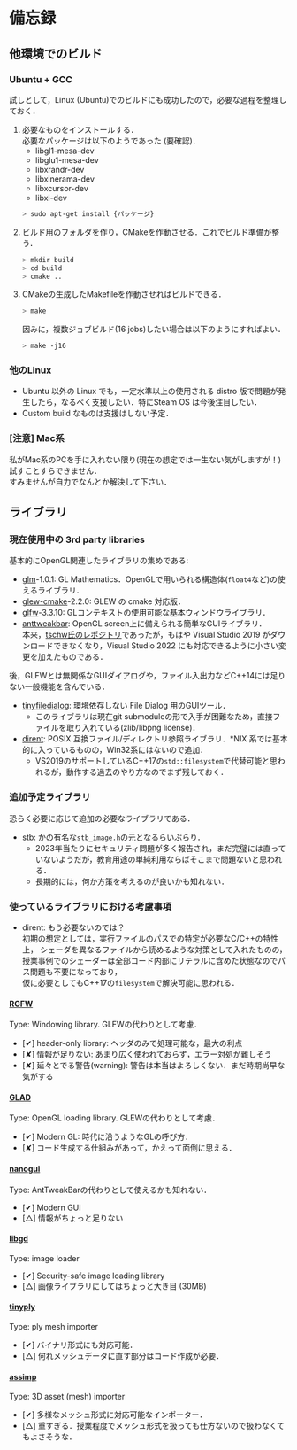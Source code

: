 # 備忘録

## 他環境でのビルド

### Ubuntu + GCC

試しとして，Linux (Ubuntu)でのビルドにも成功したので，必要な過程を整理しておく．

1. 必要なものをインストールする．  
  必要なパッケージは以下のようであった (要確認)．  
    - libgl1-mesa-dev  
    - libglu1-mesa-dev  
    - libxrandr-dev  
    - libxinerama-dev  
    - libxcursor-dev  
    - libxi-dev  
    ```sh
    > sudo apt-get install {パッケージ}
    ```
2. ビルド用のフォルダを作り，CMakeを作動させる．これでビルド準備が整う．  
    ```sh
    > mkdir build
    > cd build
    > cmake ..
    ```
3. CMakeの生成したMakefileを作動させればビルドできる．  
    ```sh
    > make
    ```  
    因みに，複数ジョブビルド(16 jobs)したい場合は以下のようにすればよい．
    ```sh
    > make -j16
    ```  

### 他のLinux

- Ubuntu 以外の Linux でも，一定水準以上の使用される distro 版で問題が発生したら，なるべく支援したい．特にSteam OS は今後注目したい．  
- Custom build なものは支援はしない予定．  

### [注意] Mac系

私がMac系のPCを手に入れない限り(現在の想定では一生ない気がしますが！)試すことすらできません．  
すみませんが自力でなんとか解決して下さい．  


## ライブラリ

### 現在使用中の 3rd party libraries

基本的にOpenGL関連したライブラリの集めである:  

- [glm](https://github.com/g-truc/glm)-1.0.1: GL Mathematics．OpenGLで用いられる構造体(``float4``など)の使えるライブラリ．  
- [glew-cmake](https://github.com/Perlmint/glew-cmake)-2.2.0: GLEW の cmake 対応版．  
- [glfw](https://github.com/glfw/glfw)-3.3.10: GLコンテキストの使用可能な基本ウィンドウライブラリ．  
- [anttweakbar](https://github.com/stnoh/AntTweakBar): OpenGL screen上に備えられる簡単なGUIライブラリ．  
  本来，[tschw氏のレポジトリ](https://github.com/tschw/AntTweakBar)であったが，もはや Visual Studio 2019 がダウンロードできなくなり，Visual Studio 2022 にも対応できるように小さい変更を加えたものである．  

後，GLFWとは無関係なGUIダイアログや，ファイル入出力などC++14には足りない一般機能を含んでいる．  

- [tinyfiledialog](https://sourceforge.net/projects/tinyfiledialogs/): 環境依存しない File Dialog 用のGUIツール．  
  + このライブラリは現在git submoduleの形で入手が困難なため，直接ファイルを取り入れている(zlib/libpng license)．  
- [dirent](https://github.com/tronkko/dirent): POSIX 互換ファイル/ディレクトリ参照ライブラリ．*NIX 系では基本的に入っているものの，Win32系にはないので追加．  
  + VS2019のサポートしているC++17の`std::filesystem`で代替可能と思われるが，動作する過去のやり方なのでまず残しておく．  

### 追加予定ライブラリ

恐らく必要に応じて追加の必要なライブラリである．

- [stb](https://github.com/nothings/stb): かの有名な``stb_image.h``の元となるらいぶらり．  
  + 2023年当たりにセキュリティ問題が多く報告され，まだ完璧には直っていないようだが，教育用途の単純利用ならばそこまで問題ないと思われる．  
  + 長期的には，何か方策を考えるのが良いかも知れない．  

### 使っているライブラリにおける考慮事項

- dirent: もう必要ないのでは？  
  初期の想定としては，実行ファイルのパスでの特定が必要なC/C++の特性上，
  シェーダを異なるファイルから読めるような対策として入れたものの，  
  授業事例でのシェーダーは全部コード内部にリテラルに含めた状態なのでパス問題も不要になっており，  
  仮に必要としてもC++17の`filesystem`で解決可能に思われる．  


#### [RGFW](https://github.com/ColleagueRiley/RGFW)

Type: Windowing library. GLFWの代わりとして考慮．  

- [✔] header-only library: ヘッダのみで処理可能な，最大の利点  
- [✘] 情報が足りない: あまり広く使われておらず，エラー対処が難しそう  
- [✘] 延々とでる警告(warning): 警告は本当はよろしくない．まだ時期尚早な気がする  


#### [GLAD](https://github.com/Dav1dde/glad)

Type: OpenGL loading library. GLEWの代わりとして考慮．  

- [✔] Modern GL: 時代に沿うようなGLの呼び方．  
- [✘] コード生成する仕組みがあって，かえって面倒に思える．  


#### [nanogui](https://github.com/wjakob/nanogui)

Type: AntTweakBarの代わりとして使えるかも知れない．  

- [✔] Modern GUI  
- [△] 情報がちょっと足りない  


#### [libgd](https://github.com/libgd/libgd)

Type: image loader

- [✔] Security-safe image loading library  
- [△] 画像ライブラリにしてはちょっと大き目 (30MB)  


#### [tinyply](https://github.com/ddiakopoulos/tinyply)

Type: ply mesh importer  

- [✔] バイナリ形式にも対応可能．  
- [△] 何れメッシュデータに直す部分はコード作成が必要．  


#### [assimp](https://github.com/assimp/assimp)

Type: 3D asset (mesh) importer

- [✔] 多様なメッシュ形式に対応可能なインポーター．  
- [△] 重すぎる．授業程度でメッシュ形式を扱っても仕方ないので扱わなくてもよさそうな．  
